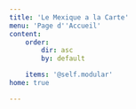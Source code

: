 ```yaml
---
title: 'Le Mexique a la Carte'
menu: 'Page d''Accueil'
content:
    order:
        dir: asc
        by: default

    items: '@self.modular'
home: true

---
```


